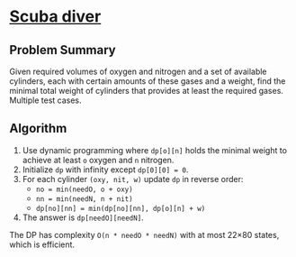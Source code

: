 # [Scuba diver](https://www.spoj.com/problems/SCUBADIV/)

## Problem Summary
Given required volumes of oxygen and nitrogen and a set of available cylinders, each with certain amounts of these gases and a weight, find the minimal total weight of cylinders that provides at least the required gases. Multiple test cases.

## Algorithm
1. Use dynamic programming where `dp[o][n]` holds the minimal weight to achieve at least `o` oxygen and `n` nitrogen.
2. Initialize `dp` with infinity except `dp[0][0] = 0`.
3. For each cylinder `(oxy, nit, w)` update `dp` in reverse order:
   - `no = min(needO, o + oxy)`
   - `nn = min(needN, n + nit)`
   - `dp[no][nn] = min(dp[no][nn], dp[o][n] + w)`
4. The answer is `dp[needO][needN]`.

The DP has complexity `O(n * needO * needN)` with at most 22×80 states, which is efficient.
